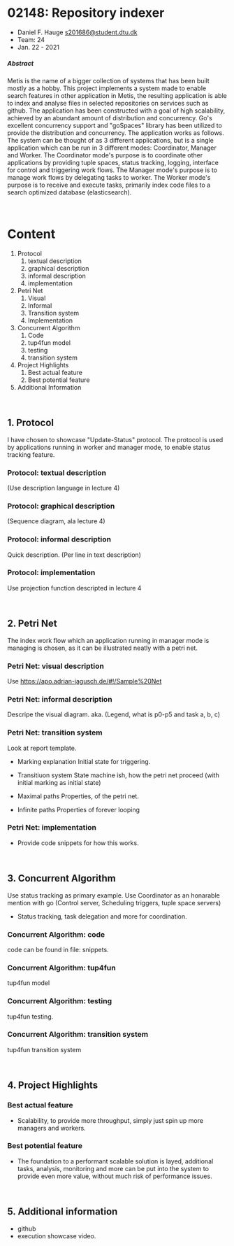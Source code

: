# 02148: Repository indexer

- Daniel F. Hauge <s201686@student.dtu.dk>
- Team: 24
- Jan. 22 - 2021

##### Abstract
Metis is the name of a bigger collection of systems that has been built mostly as a hobby. 
This project implements a system made to enable search features in other application in Metis, 
the resulting application is able to index and analyse files in selected repositories on services such as github. 
The application has been constructed with a goal of high scalability, achieved by an abundant amount of distribution and concurrency. 
Go's excellent concurrency support and "goSpaces" library has been utilized to provide the distribution and concurrency. 
The application works as follows.
The system can be thought of as 3 different applications, but is a single application which can be run in 3 different modes: Coordinator, Manager and Worker. 
The Coordinator mode's purpose is to coordinate other applications by providing tuple spaces, status tracking, logging, interface for control and triggering work flows.
The Manager mode's purpose is to manage work flows by delegating tasks to worker.
The Worker mode's purpose is to receive and execute tasks, primarily index code files to a search optimized database (elasticsearch).


<div style="page-break-after: always; visibility: hidden"> \pagebreak </div>


# Content
1. Protocol
    1. textual description
    2. graphical description
    3. informal description
    4. implementation
2. Petri Net
    1. Visual
    2. Informal
    3. Transition system
    4. Implementation
3. Concurrent Algorithm
    1. Code
    2. tup4fun model
    3. testing
    4. transition system
4. Project Highlights
    1. Best actual feature
    2. Best potential feature
5. Additional Information
    

<div style="page-break-after: always; visibility: hidden"> \pagebreak </div>

    
## 1. Protocol
I have chosen to showcase "Update-Status" protocol. The protocol is used by applications running in worker and manager mode, to enable status tracking feature. 


### Protocol: textual description
(Use description language in lecture 4)


### Protocol: graphical description
(Sequence diagram, ala lecture 4)


### Protocol: informal description
Quick description. (Per line in text description)


### Protocol: implementation
Use projection function descripted in lecture 4


<div style="page-break-after: always; visibility: hidden"> \pagebreak </div>


## 2. Petri Net
The index work flow which an application running in manager mode is managing is chosen, as it can be illustrated neatly with a petri net. 

### Petri Net: visual description
Use https://apo.adrian-jagusch.de/#!/Sample%20Net
 
### Petri Net: informal description
Descripe the visual diagram. aka. (Legend, what is p0-p5 and task a, b, c)

### Petri Net: transition system
Look at report template.

- Marking explanation
Initial state for triggering.

- Transitiuon system
State machine ish, how the petri net proceed (with initial marking as initial state)

- Maximal paths
Properties, of the petri net.

- Infinite paths
Properties of forever looping


### Petri Net: implementation
- Provide code snippets for how this works.

<div style="page-break-after: always; visibility: hidden"> \pagebreak </div>


## 3. Concurrent Algorithm
Use status tracking as primary example.
Use Coordinator as an honarable mention with go (Control server, Scheduling triggers, tuple space servers)
- Status tracking, task delegation and more for coordination.

### Concurrent Algorithm: code
code can be found in file:
snippets.


### Concurrent Algorithm: tup4fun
tup4fun model

### Concurrent Algorithm: testing
tup4fun testing. 

### Concurrent Algorithm: transition system
tup4fun transition system

<div style="page-break-after: always; visibility: hidden"> \pagebreak </div>

## 4. Project Highlights

### Best actual feature
- Scalability, to provide more throughput, simply just spin up more managers and workers.

### Best potential feature
- The foundation to a performant scalable solution is layed, additional tasks, analysis, monitoring and more can be put into the system to provide even more value, 
without much risk of performance issues.


<div style="page-break-after: always; visibility: hidden"> \pagebreak </div>

## 5. Additional information
- github
- execution showcase video.

